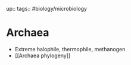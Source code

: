 up:: 
tags:: #biology/microbiology    

# Archaea

- Extreme halophile, thermophile, methanogen
- [[Archaea phylogeny]]